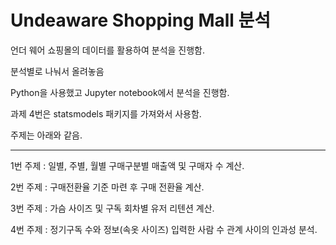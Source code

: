 # Undeaware Shopping Mall 분석

언더 웨어 쇼핑몰의 데이터를 활용하여 분석을 진행함.

분석별로 나눠서 올려놓음

Python을 사용했고 Jupyter notebook에서 분석을 진행함.

과제 4번은 statsmodels 패키지를 가져와서 사용함.

주제는 아래와 같음.


-------------------------------------------------------------------------------------


1번 주제 : 일별, 주별, 월별 구매구분별 매출액 및 구매자 수 계산.

2번 주제 : 구매전환율 기준 마련 후 구매 전환율 계산.

3번 주제 : 가슴 사이즈 및 구독 회차별 유저 리텐션 계산.

4번 주제 : 정기구독 수와 정보(속옷 사이즈) 입력한 사람 수 관계 사이의 인과성 분석.
